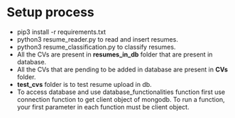 # Setup process
* pip3 install -r requirements.txt
* python3 resume_reader.py to read and insert resumes.
* python3 resume_classification.py to classify resumes.
* All the CVs are present in **resumes_in_db** folder that are present in database.
* All the CVs that are pending to be added in database are present in **CVs** folder.
* **test_cvs** folder is to test resume upload in db.
* To access database and use database_functionalities function first use connection function to get client object of mongodb. To run a function, your first parameter in each function must be client object.